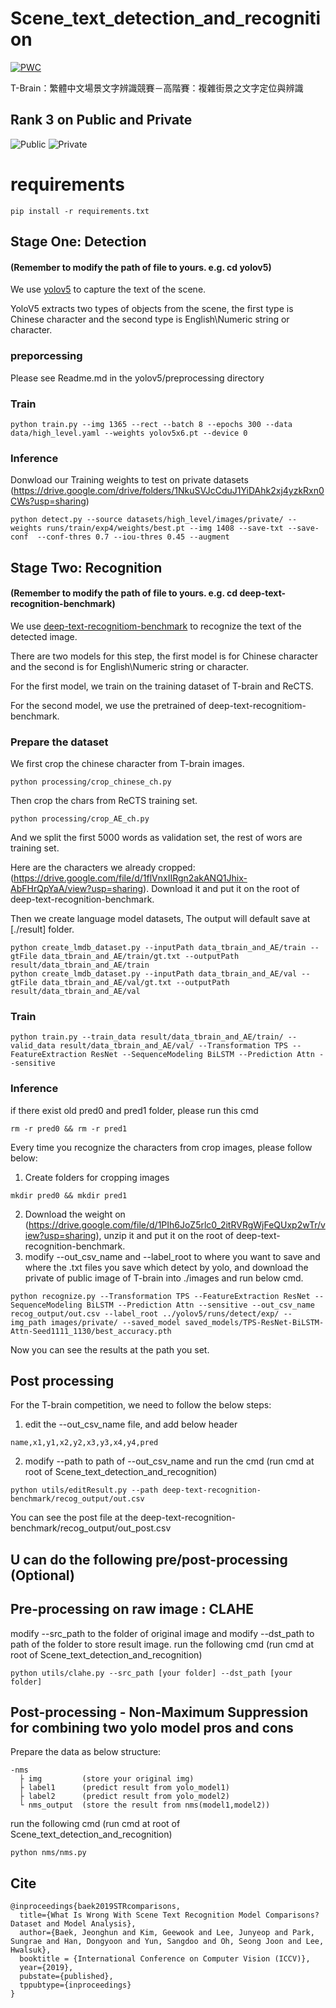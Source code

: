 # Scene_text_detection_and_recognition
[![PWC](./image/t-brain_icon.png)](https://tbrain.trendmicro.com.tw/Competitions/Details/19)

T-Brain：繁體中文場景文字辨識競賽－高階賽：複雜街景之文字定位與辨識
## Rank 3 on Public and Private
![Public](./image/Public.png)
![Private](./image/Private.png)

# requirements
```
pip install -r requirements.txt
```

## Stage One: Detection 
#### (Remember to modify the path of file to yours. e.g. cd yolov5)
We use [yolov5](https://github.com/ultralytics/yolov5) to capture the text of the scene.

YoloV5 extracts two types of objects from the scene, the first type is Chinese character and the second type is English\Numeric string or character.

### preporcessing

Please see Readme.md in the yolov5/preprocessing directory

### Train 
```
python train.py --img 1365 --rect --batch 8 --epochs 300 --data data/high_level.yaml --weights yolov5x6.pt --device 0
```


### Inference

Donwload our Training weights to test on private datasets (https://drive.google.com/drive/folders/1NkuSVJcCduJ1YiDAhk2xj4yzkRxn0CWs?usp=sharing)
```
python detect.py --source datasets/high_level/images/private/ --weights runs/train/exp4/weights/best.pt --img 1408 --save-txt --save-conf  --conf-thres 0.7 --iou-thres 0.45 --augment
```

## Stage Two: Recognition 
#### (Remember to modify the path of file to yours. e.g. cd deep-text-recognition-benchmark)
We use [deep-text-recognitiom-benchmark](https://github.com/clovaai/deep-text-recognition-benchmark) to recognize the text of the detected image.

There are two models for this step, the first model is for Chinese character and the second is for English\Numeric string or character.

For the first model, we train on the training dataset of T-brain and ReCTS.

For the second model, we use the pretrained of deep-text-recognitiom-benchmark.

### Prepare the dataset 
We first crop the chinese character from T-brain images. 
```
python processing/crop_chinese_ch.py 
```
Then crop the chars from ReCTS training set.
```
python processing/crop_AE_ch.py
```
And we split the first 5000 words as validation set, the rest of wors are training set.

Here are the characters we already cropped: (https://drive.google.com/file/d/1flVnxIIRgn2akANQ1Jhix-AbFHrQpYaA/view?usp=sharing). 
Download it and put it on the root of deep-text-recognition-benchmark.

Then we create language model datasets, The output will default save at [./result] folder.
```
python create_lmdb_dataset.py --inputPath data_tbrain_and_AE/train --gtFile data_tbrain_and_AE/train/gt.txt --outputPath result/data_tbrain_and_AE/train
python create_lmdb_dataset.py --inputPath data_tbrain_and_AE/val --gtFile data_tbrain_and_AE/val/gt.txt --outputPath result/data_tbrain_and_AE/val
```

### Train
```
python train.py --train_data result/data_tbrain_and_AE/train/ --valid_data result/data_tbrain_and_AE/val/ --Transformation TPS --FeatureExtraction ResNet --SequenceModeling BiLSTM --Prediction Attn --sensitive
```

### Inference
if there exist old pred0 and pred1 folder, please run this cmd
```
rm -r pred0 && rm -r pred1
```

Every time you recognize the characters from crop images, please follow below:

1. Create folders for cropping images 
```
mkdir pred0 && mkdir pred1
```
2. Download the weight on (https://drive.google.com/file/d/1PIh6JoZ5rlc0_2itRVRgWjFeQUxp2wTr/view?usp=sharing), unzip it and put it on the root of deep-text-recognition-benchmark.
3. modify --out_csv_name and --label_root to where you want to save and where the .txt files you save which detect by yolo, and download the private of public image of T-brain into ./images and run below cmd.
```
python recognize.py --Transformation TPS --FeatureExtraction ResNet --SequenceModeling BiLSTM --Prediction Attn --sensitive --out_csv_name recog_output/out.csv --label_root ../yolov5/runs/detect/exp/ --img_path images/private/ --saved_model saved_models/TPS-ResNet-BiLSTM-Attn-Seed1111_1130/best_accuracy.pth 
```
Now you can see the results at the path you set.


## Post processing
For the T-brain competition, we need to follow the below steps:

1. edit the --out_csv_name file, and add below header
```
name,x1,y1,x2,y2,x3,y3,x4,y4,pred
```

2. modify --path to path of --out_csv_name and run the cmd (run cmd at root of Scene_text_detection_and_recognition)
```
python utils/editResult.py --path deep-text-recognition-benchmark/recog_output/out.csv
```

You can see the post file at the deep-text-recognition-benchmark/recog_output/out_post.csv


## U can do the following pre/post-processing (Optional)

## Pre-processing on raw image : CLAHE
modify --src_path to the folder of original image and modify --dst_path to path of the folder to store result image. 
run the following cmd (run cmd at root of Scene_text_detection_and_recognition)
```
python utils/clahe.py --src_path [your folder] --dst_path [your folder]
```
## Post-processing - Non-Maximum Suppression for combining two yolo model pros and cons 

Prepare the data as below structure:
```
-nms
  ├ img         (store your original img)
  ├ label1      (predict result from yolo_model1)
  ├ label2      (predict result from yolo_model2)
  └ nms_output  (store the result from nms(model1,model2))
```
run the following cmd (run cmd at root of Scene_text_detection_and_recognition)
```
python nms/nms.py
```

## Cite

```
@inproceedings{baek2019STRcomparisons,
  title={What Is Wrong With Scene Text Recognition Model Comparisons? Dataset and Model Analysis},
  author={Baek, Jeonghun and Kim, Geewook and Lee, Junyeop and Park, Sungrae and Han, Dongyoon and Yun, Sangdoo and Oh, Seong Joon and Lee, Hwalsuk},
  booktitle = {International Conference on Computer Vision (ICCV)},
  year={2019},
  pubstate={published},
  tppubtype={inproceedings}
}
```
